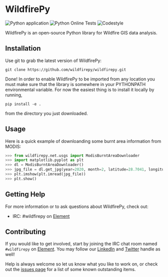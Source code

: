 WildfirePy
=====

![Python application](https://github.com/wildfirepy/wildfirepy/workflows/Python%20application/badge.svg)
![Python Online Tests](https://github.com/wildfirepy/wildfirepy/workflows/Python%20Online%20Tests/badge.svg)
![Codestyle](https://github.com/wildfirepy/wildfirepy/workflows/Codestyle/badge.svg)

WildfirePy is an open-source Python library for Wildfire GIS data analysis.

Installation
------------

Use git to grab the latest version of WildfirePy:

    git clone https://github.com/wildfirepy/wildfirepy.git

Done! In order to enable WildfirePy to be imported from any location you must make
sure that the library is somewhere in your PYTHONPATH environmental variable.
For now the easiest thing is to install it locally by running,
```
pip install -e .
```
from the directory you just
downloaded.

Usage
-----

Here is a quick example of downloanding some burnt area information from MODIS:

```python
>>> from wildfirepy.net.usgs import ModisBurntAreaDownloader
>>> import matplotlib.pyplot as plt
>>> dl = ModisBurntAreaDownloader()
>>> jpg_file = dl.get_jpg(year=2020, month=2, latitude=28.7041, longitude=77.1025)
>>> plt.imshow(plt.imread(jpg_file))
>>> plt.show()
```

Getting Help
------------

For more information or to ask questions about WildfirePy, check out:

 * IRC: #wildfirepy on [Element](https://app.element.io/#/room/#wildfirepy:matrix.org)

Contributing
------------

If you would like to get involved, start by joining the IRC chat room named `#wildfirepy` on [Element](https://app.element.io/#/room/#wildfirepy:matrix.org).
You may follow our [LinkedIn](https://www.linkedin.com/company/wildfirepy/) and [Twitter](https://twitter.com/wildfirepy) handle as well!

Help is always welcome so let us know what you like to work on, or check out the [issues page](https://github.com/wildfirepy/wildfirepy/issues) for a list of some known outstanding items.
